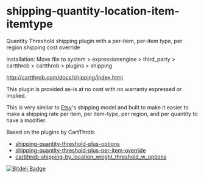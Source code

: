 shipping-quantity-location-item-itemtype
========================================

Quantity Threshold shipping plugin with a per-item, per-item type, per region shipping cost override

Installation: 
Move file to system > expressionengine > third_party > cartthrob > cartthrob > plugins > shipping

http://cartthrob.com/docs/shipping/index.html

This plugin is provided as-is at no cost with no warranty expressed or implied.

This is very similar to [Etsy](http://www.etsy.com/)'s shipping model and built to make it easier to make a shipping rate per item, per item-type, per region, and per quantity to have a modifier.

Based on the plugins by CartThrob:

* [shipping-quantity-threshold-plus-options](https://github.com/CartThrob/shipping-quantity-threshold-plus-options)
* [shipping-quantity-threshold-plus-per-item-override](https://github.com/CartThrob/shipping-quantity-threshold-plus-per-item-override)
* [cartthrob-shipping-by_location_weight_threshold_w_options](https://github.com/CartThrob/cartthrob-shipping-by_location_weight_threshold_w_options)

[![Bitdeli Badge](https://d2weczhvl823v0.cloudfront.net/domtancredi/shipping-quantity-location-item-itemtype/trend.png)](https://bitdeli.com/free "Bitdeli Badge")

